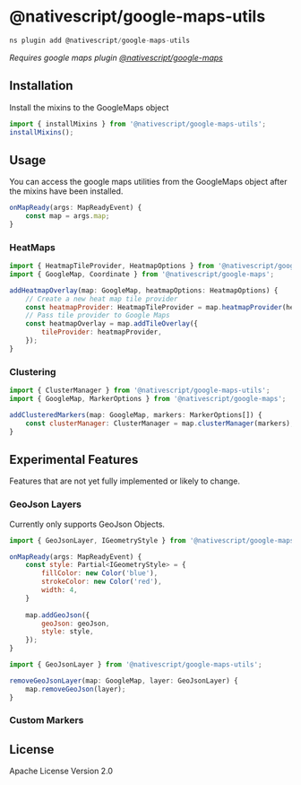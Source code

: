 # @nativescript/google-maps-utils

```javascript
ns plugin add @nativescript/google-maps-utils
```
*Requires google maps plugin [@nativescript/google-maps](packages/google-maps/README.md)* 

## Installation
Install the mixins to the GoogleMaps object
```javascript
import { installMixins } from '@nativescript/google-maps-utils';
installMixins();
```

## Usage
You can access the google maps utilities from the GoogleMaps object after the mixins have been installed.
```javascript
onMapReady(args: MapReadyEvent) {
	const map = args.map;
}
```


### HeatMaps
```javascript
import { HeatmapTileProvider, HeatmapOptions } from '@nativescript/google-maps-utils';
import { GoogleMap, Coordinate } from '@nativescript/google-maps';

addHeatmapOverlay(map: GoogleMap, heatmapOptions: HeatmapOptions) {
	// Create a new heat map tile provider
	const heatmapProvider: HeatmapTileProvider = map.heatmapProvider(heatmapOptions);
	// Pass tile provider to Google Maps 
	const heatmapOverlay = map.addTileOverlay({
		tileProvider: heatmapProvider,
	});
}
```

### Clustering
```javascript
import { ClusterManager } from '@nativescript/google-maps-utils';
import { GoogleMap, MarkerOptions } from '@nativescript/google-maps';

addClusteredMarkers(map: GoogleMap, markers: MarkerOptions[]) {
	const clusterManager: ClusterManager = map.clusterManager(markers);
}
```

## Experimental Features
Features that are not yet fully implemented or likely to change.
### GeoJson Layers

Currently only supports GeoJson Objects.

```javascript
import { GeoJsonLayer, IGeometryStyle } from '@nativescript/google-maps-utils';

onMapReady(args: MapReadyEvent) {
	const style: Partial<IGeometryStyle> = { 
		fillColor: new Color('blue'),
		strokeColor: new Color('red'),
		width: 4,
	}
	
	map.addGeoJson({
		geoJson: geoJson,
		style: style,
	});
}
```

```javascript
import { GeoJsonLayer } from '@nativescript/google-maps-utils';

removeGeoJsonLayer(map: GoogleMap, layer: GeoJsonLayer) {
	map.removeGeoJson(layer);
}
```

### Custom Markers

## License

Apache License Version 2.0
